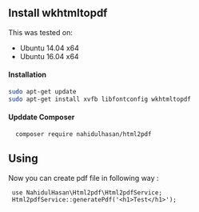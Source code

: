## Install wkhtmltopdf 

This was tested on:

- Ubuntu 14.04 x64
- Ubuntu 16.04 x64

#### Installation

```sh
sudo apt-get update
sudo apt-get install xvfb libfontconfig wkhtmltopdf
```

#### Upddate Composer
```
  composer require nahidulhasan/html2pdf
```

## Using

Now you can create  pdf file in following way :
     
     use NahidulHasan\Html2pdf\Html2pdfService;
     Html2pdfService::generatePdf('<h1>Test</h1>');
